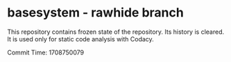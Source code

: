 # basesystem - rawhide branch

This repository contains frozen state of the repository.
Its history is cleared. It is used only for static code
analysis with Codacy.

Commit Time: 1708750079